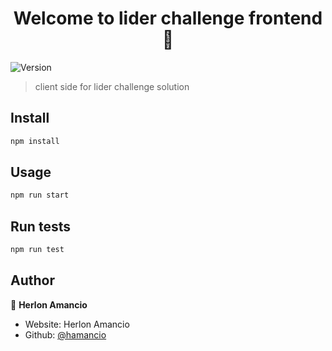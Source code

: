 <h1 align="center">Welcome to lider challenge frontend 👋</h1>
<p>
  <img alt="Version" src="https://img.shields.io/badge/version-0.0.0-blue.svg?cacheSeconds=2592000" />
</p>

> client side for lider challenge solution

## Install

```sh
npm install
```

## Usage

```sh
npm run start
```

## Run tests

```sh
npm run test
```

## Author

👤 **Herlon Amancio**

* Website: Herlon Amancio
* Github: [@hamancio](https://github.com/hamancio)
